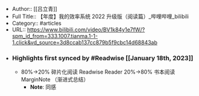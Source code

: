 - Author:: [[吕立青]]
- Full Title:: 【年度】我的效率系统 2022 升级版（阅读篇）_哔哩哔哩_bilibili
- Category:: #articles
- URL:: https://www.bilibili.com/video/BV1k84y1e7fW/?spm_id_from=333.1007.tianma.1-1-1.click&vd_source=3d8ccab137cc879b5f9cbc14d68843ab
- ### Highlights first synced by #Readwise [[January 18th, 2023]]
    - 80%->20% 碎片化阅读 Readwise Reader 
20%->80% 书本阅读 MarginNote （渐进式总结）
        - **Note**: 同感

